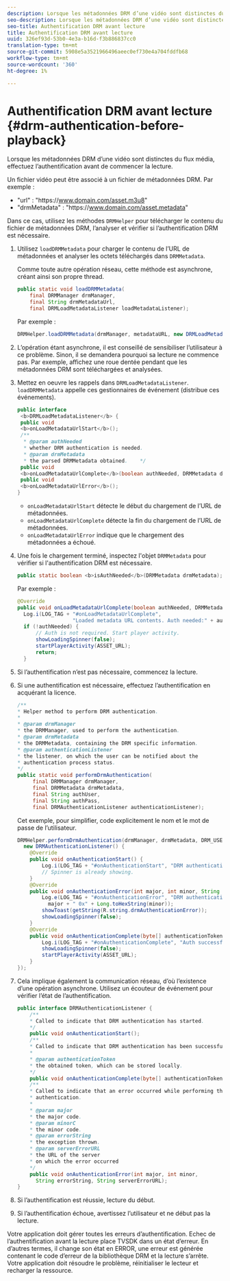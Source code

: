```yaml
---
description: Lorsque les métadonnées DRM d’une vidéo sont distinctes du flux média, effectuez l’authentification avant de commencer la lecture.
seo-description: Lorsque les métadonnées DRM d’une vidéo sont distinctes du flux média, effectuez l’authentification avant de commencer la lecture.
seo-title: Authentification DRM avant lecture
title: Authentification DRM avant lecture
uuid: 326ef93d-53b0-4e3a-b16d-f3b886837cc0
translation-type: tm+mt
source-git-commit: 5908e5a3521966496aeec0ef730e4a704fddfb68
workflow-type: tm+mt
source-wordcount: '360'
ht-degree: 1%

---
```



# Authentification DRM avant lecture {#drm-authentication-before-playback}

Lorsque les métadonnées DRM d’une vidéo sont distinctes du flux média, effectuez l’authentification avant de commencer la lecture.

Un fichier vidéo peut être associé à un fichier de métadonnées DRM. Par exemple :

* &quot;url&quot; : &quot;ht<span></span>tps://www.domain.com/asset.m3u8&quot;
* &quot;drmMetadata&quot; : &quot;ht<span></span>tps://www.domain.com/asset.metadata&quot;

Dans ce cas, utilisez les méthodes `DRMHelper` pour télécharger le contenu du fichier de métadonnées DRM, l’analyser et vérifier si l’authentification DRM est nécessaire.

1. Utilisez `loadDRMMetadata` pour charger le contenu de l’URL de métadonnées et analyser les octets téléchargés dans `DRMMetadata`.

   Comme toute autre opération réseau, cette méthode est asynchrone, créant ainsi son propre thread.

   ```java
   public static void loadDRMMetadata( 
       final DRMManager drmManager, 
       final String drmMetadataUrl,  
       final DRMLoadMetadataListener loadMetadataListener); 
   ```

   Par exemple :

   ```java
   DRMHelper.loadDRMMetadata(drmManager, metadataURL, new DRMLoadMetadataListener());
   ```

1. L’opération étant asynchrone, il est conseillé de sensibiliser l’utilisateur à ce problème. Sinon, il se demandera pourquoi sa lecture ne commence pas. Par exemple, affichez une roue dentée pendant que les métadonnées DRM sont téléchargées et analysées.
1. Mettez en oeuvre les rappels dans `DRMLoadMetadataListener`. `loadDRMMetadata` appelle ces gestionnaires de événement (distribue ces événements).

   ```java
   public interface  
    <b>DRMLoadMetadataListener</b> { 
    public void  
    <b>onLoadMetadataUrlStart</b>(); 
    /** 
     * @param authNeeded 
     * whether DRM authentication is needed. 
     * @param drmMetadata 
     * the parsed DRMMetadata obtained.    */ 
    public void  
    <b>onLoadMetadataUrlComplete</b>(boolean authNeeded, DRMMetadata drmMetadata); 
    public void  
    <b>onLoadMetadataUrlError</b>(); 
   }
   ```

   * `onLoadMetadataUrlStart` détecte le début du chargement de l’URL de métadonnées.
   * `onLoadMetadataUrlComplete` détecte la fin du chargement de l’URL de métadonnées.
   * `onLoadMetadataUrlError` indique que le chargement des métadonnées a échoué.

1. Une fois le chargement terminé, inspectez l&#39;objet `DRMMetadata` pour vérifier si l&#39;authentification DRM est nécessaire.

   ```java
   public static boolean <b>isAuthNeeded</b>(DRMMetadata drmMetadata);
   ```

   Par exemple :

   ```java
   @Override 
   public void onLoadMetadataUrlComplete(boolean authNeeded, DRMMetadata drmMetadata) {  
     Log.i(LOG_TAG + "#onLoadMetadataUrlComplete",  
                     "Loaded metadata URL contents. Auth needed:" + authNeeded + "."); 
     if (!authNeeded) { 
         // Auth is not required. Start player activity.     
         showLoadingSpinner(false);     
         startPlayerActivity(ASSET_URL); 
         return; 
     }
   ```

1. Si l’authentification n’est pas nécessaire, commencez la lecture.
1. Si une authentification est nécessaire, effectuez l’authentification en acquérant la licence.

   ```java
   /** 
   * Helper method to perform DRM authentication. 
   * 
   * @param drmManager 
   * the DRMManager, used to perform the authentication. 
   * @param drmMetadata 
   * the DRMMetadata, containing the DRM specific information. 
   * @param authenticationListener 
   * the listener, on which the user can be notified about the 
   * authentication process status. 
   */ 
   public static void performDrmAuthentication( 
        final DRMManager drmManager,  
        final DRMMetadata drmMetadata, 
        final String authUser,  
        final String authPass,  
        final DRMAuthenticationListener authenticationListener);
   ```

   Cet exemple, pour simplifier, code explicitement le nom et le mot de passe de l’utilisateur.

   ```java
   DRMHelper.performDrmAuthentication(drmManager, drmMetadata, DRM_USERNAME, DRM_PASSWORD,  
     new DRMAuthenticationListener() { 
       @Override 
       public void onAuthenticationStart() { 
           Log.i(LOG_TAG + "#onAuthenticationStart", "DRM authentication started."); 
           // Spinner is already showing. 
       } 
       @Override 
       public void onAuthenticationError(int major, int minor, String errorString, String serverErrorURL) {  
           Log.e(LOG_TAG + "#onAuthenticationError", "DRM authentication failed. " +  
             major + " 0x" + Long.toHexString(minor)); 
           showToast(getString(R.string.drmAuthenticationError));   
           showLoadingSpinner(false); 
       } 
       @Override 
       public void onAuthenticationComplete(byte[] authenticationToken) { 
           Log.i(LOG_TAG + "#onAuthenticationComplete", "Auth successful. Launching content."); 
           showLoadingSpinner(false); 
           startPlayerActivity(ASSET_URL); 
       } 
   }); 
   ```

1. Cela implique également la communication réseau, d’où l’existence d’une opération asynchrone. Utilisez un écouteur de événement pour vérifier l’état de l’authentification.

   ```java
   public interface DRMAuthenticationListener { 
       /** 
       * Called to indicate that DRM authentication has started. 
       */ 
       public void onAuthenticationStart(); 
       /** 
       * Called to indicate that DRM authentication has been successful. 
       * 
       * @param authenticationToken 
       * the obtained token, which can be stored locally. 
       */ 
       public void onAuthenticationComplete(byte[] authenticationToken); 
       /** 
       * Called to indicate that an error occurred while performing the DRM 
       * authentication. 
       * 
       * @param major 
       * the major code. 
       * @param minorC 
       * the minor code. 
       * @param errorString 
       * the exception thrown. 
       * @param serverErrorURL 
       * the URL of the server  
       * on which the error occurred 
       */ 
       public void onAuthenticationError(int major, int minor,  
         String errorString, String serverErrorURL); 
   } 
   ```

1. Si l’authentification est réussie, lecture du début.
1. Si l’authentification échoue, avertissez l’utilisateur et ne début pas la lecture.

Votre application doit gérer toutes les erreurs d’authentification. Echec de l’authentification avant la lecture place TVSDK dans un état d’erreur. En d’autres termes, il change son état en ERROR, une erreur est générée contenant le code d’erreur de la bibliothèque DRM et la lecture s’arrête. Votre application doit résoudre le problème, réinitialiser le lecteur et recharger la ressource.

